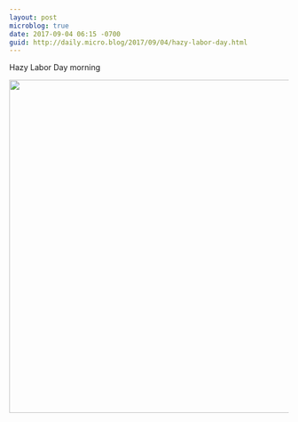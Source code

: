 ```yaml
---
layout: post
microblog: true
date: 2017-09-04 06:15 -0700
guid: http://daily.micro.blog/2017/09/04/hazy-labor-day.html
---
```

Hazy Labor Day morning

<img src="http://www.barbic.com/uploads/2017/1d0c3b8475.jpg" width="600" height="600" />
